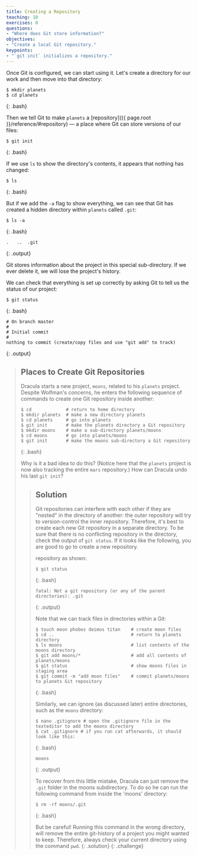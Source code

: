 ```yaml
---
title: Creating a Repository
teaching: 10
exercises: 0
questions:
- "Where does Git store information?"
objectives:
- "Create a local Git repository."
keypoints:
- "`git init` initializes a repository."
---
```


Once Git is configured, we can start using it.
Let's create a directory for our work and then move into that directory:

~~~
$ mkdir planets
$ cd planets
~~~
{: .bash}

Then we tell Git to make `planets` a [repository]({{ page.root }}/reference/#repository)
— a place where Git can store versions of our files:

~~~
$ git init
~~~
{: .bash}

If we use `ls` to show the directory's contents,
it appears that nothing has changed:

~~~
$ ls
~~~
{: .bash}

But if we add the `-a` flag to show everything,
we can see that Git has created a hidden directory within `planets` called `.git`:

~~~
$ ls -a
~~~
{: .bash}

~~~
.	..	.git
~~~
{: .output}

Git stores information about the project in this special sub-directory.
If we ever delete it,
we will lose the project's history.

We can check that everything is set up correctly
by asking Git to tell us the status of our project:

~~~
$ git status
~~~
{: .bash}

~~~
# On branch master
#
# Initial commit
#
nothing to commit (create/copy files and use "git add" to track)
~~~
{: .output}

> ## Places to Create Git Repositories
>
> Dracula starts a new project, `moons`, related to his `planets` project.
> Despite Wolfman's concerns, he enters the following sequence of commands to
> create one Git repository inside another:
>
> ~~~
> $ cd             # return to home directory
> $ mkdir planets  # make a new directory planets
> $ cd planets     # go into planets
> $ git init       # make the planets directory a Git repository
> $ mkdir moons    # make a sub-directory planets/moons
> $ cd moons       # go into planets/moons
> $ git init       # make the moons sub-directory a Git repository
> ~~~
> {: .bash}
>
> Why is it a bad idea to do this? (Notice here that the `planets` project is now also tracking the entire `mars` repository.)
> How can Dracula undo his last `git init`?
>
> > ## Solution
> >
> > Git repositories can interfere with each other if they are "nested" in the
> > directory of another: the outer repository will try to version-control
> > the inner repository. Therefore, it's best to create each new Git
> > repository in a separate directory. To be sure that there is no conflicting
> > repository in the directory, check the output of `git status`. If it looks
> > like the following, you are good to go to create a new repository.
> >
> > repository as shown:
> >
> > ~~~
> > $ git status
> > ~~~
> > {: .bash}
> > ~~~
> > fatal: Not a git repository (or any of the parent directories): .git
> > ~~~
> > {: .output}
> >
> > Note that we can track files in directories within a Git:
> >
> > ~~~
> > $ touch moon phobos deimos titan    # create moon files
> > $ cd ..                             # return to planets directory
> > $ ls moons                          # list contents of the moons directory
> > $ git add moons/*                   # add all contents of planets/moons
> > $ git status                        # show moons files in staging area
> > $ git commit -m "add moon files"    # commit planets/moons to planets Git repository
> > ~~~
> > {: .bash}
> >
> > Similarly, we can ignore (as discussed later) entire directories, such as the `moons` directory:
> >
> > ~~~
> > $ nano .gitignore # open the .gitignore file in the texteditor to add the moons directory
> > $ cat .gitignore # if you run cat afterwards, it should look like this:
> > ~~~
> > {: .bash}
> >
> > ~~~
> > moons
> > ~~~
> > {: .output}
> >
> > To recover from this little mistake, Dracula can just remove the `.git`
> > folder in the moons subdirectory. To do so he can run the following command from inside the 'moons' directory:
> >
> > ~~~
> > $ rm -rf moons/.git
> > ~~~
> > {: .bash}
> >
> > But be careful! Running this command in the wrong directory, will remove
> > the entire git-history of a project you might wanted to keep. Therefore, always check your current directory using the
> > command `pwd`.
> {: .solution}
{: .challenge}
